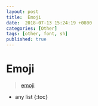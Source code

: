 ```yaml
---
layout: post
title:  Emoji
date:  2018-07-13 15:24:19 +0800
categories: [Other]
tags: [other, font, sh]
published: true
---
```


# Emoji

> [emoji](http://www.qqxiuzi.cn/zh/emoji.html)


* any list
{:toc}